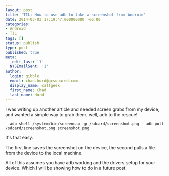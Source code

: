 ```yaml
---
layout: post
title: 'TIL: How to use adb to take a screenshot from Android'
date: 2014-03-03 17:19:47.000000000 -06:00
categories:
- Android
- TIL
tags: []
status: publish
type: post
published: true
meta:
  _edit_last: '1'
  NYSEmailSent: '1'
author:
  login: gibble
  email: chad.hurd@gcsquared.com
  display_name: caffgeek
  first_name: Chad
  last_name: Hurd 
---
```

I was writing up another article and needed screen grabs from my device, and wanted a simple way to grab them, well, adb to the rescue!

`  
 adb shell /system/bin/screencap -p /sdcard/screenshot.png  
 adb pull /sdcard/screenshot.png screenshot.png  
`

It's that easy.

The first line saves the screenshot on the device, the second pulls a file from the device to the local machine.

All of this assumes you have adb working and the drivers setup for your device. Which I will be showing how to do in a future post.
